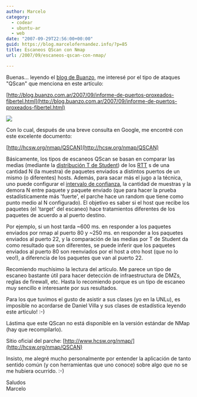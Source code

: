 ```yaml
---
author: Marcelo
category:
  - codear
  - ubuntu-ar
  - web
date: "2007-09-29T22:56:00+00:00"
guid: https://blog.marcelofernandez.info/?p=85
title: Escaneos QScan con Nmap
url: /2007/09/escaneos-qscan-con-nmap/

---
```

Buenas... leyendo el [blog de Buanzo](http://blog.buanzo.com.ar/), me interesé por el tipo de ataques "QScan" que menciona en este artículo:

[http://blog.buanzo.com.ar/2007/09/informe-de-puertos-proxeados-fibertel.html](http://blog.buanzo.com.ar/2007/09/informe-de-puertos-proxeados-fibertel.html)

[![](http://1.bp.blogspot.com/_nDZ247g0qSM/Rv7dRn7y11I/AAAAAAAAALo/WJdLioF0SlQ/s400/nmap_bnr_m4rc3l0-2.jpg)](http://insecure.org/nmap/)  


Con lo cual, después de una breve consulta en Google, me encontré con este excelente documento:

[http://hcsw.org/nmap/QSCAN](http://hcsw.org/nmap/QSCAN)

Básicamente, los tipos de escaneos QScan se basan en comparar las medias (mediante la [distribución T de Student](http://es.wikipedia.org/wiki/Distribuci%C3%B3n_t_de_Student)) de los [RTT](http://en.wikipedia.org/wiki/Round-trip_delay_time) s de una cantidad N (la muestra) de paquetes enviados a distintos puertos de un mismo (o diferentes) hosts. Además, para sacar más el jugo a la técnica, uno puede configurar el [intervalo de confianza](http://es.wikipedia.org/wiki/Intervalo_de_confianza), la cantidad de muestras y la demora N entre paquete y paquete enviado (que para hacer la prueba estadísticamente más 'fuerte', el parche hace un random que tiene como punto medio al N configurado). El objetivo es saber si el host que recibe los paquetes (el 'target' del escaneo) hace tratamientos diferentes de los paquetes de acuerdo a al puerto destino.

Por ejemplo, si un host tarda ~600 ms. en responder a los paquetes enviados por nmap al puerto 80 y ~250 ms. en responder a los paquetes enviados al puerto 22, y la comparación de las medias por T de Student da como resultado que son diferentes, se puede inferir que los paquetes enviados al puerto 80 son reenviados por el host a otro host (que no lo veo!), a diferencia de los paquetes que van al puerto 22.

Recomiendo muchísimo la lectura del artículo. Me parece un tipo de escaneo bastante útil para hacer detección de infraestructura de DMZs, reglas de firewall, etc. Hasta lo recomiendo porque es un tipo de escaneo muy sencillo e interesante por sus resultados.

Para los que tuvimos el gusto de asistir a sus clases (yo en la UNLu), es imposible no acordarse de Daniel Villa y sus clases de estadística leyendo este artículo! :-)

Lástima que este QScan no está disponible en la versión estándar de NMap (hay que recompilarlo).

Sitio oficial del parche: [http://www.hcsw.org/nmap/](http://hcsw.org/nmap/QSCAN)

Insisto, me alegré mucho personalmente por entender la aplicación de tanto sentido común (y con herramientas que uno conoce) sobre algo que no se me hubiera ocurrido. :-)

Saludos  
Marcelo
